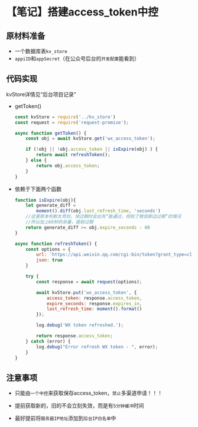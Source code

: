 # 【笔记】搭建access_token中控

## 原材料准备

- 一个数据库表`kv_store`
- `appiID`和`appSecret`（在公众号后台的`开发配置`能看到）

## 代码实现

kvStore详情见“后台项目记录”

- getToken()
    ```js
    const kvStore = require('../kv_store')
    const request = require('request-promise');

    async function getToken() {
        const obj = await kvStore.get('wx_access_token');

        if (!obj || !obj.access_token || isExpire(obj) ) {
            return await refreshToken();
        } else {
            return obj.access_token;
        }
    }
    ```

- 依赖于下面两个函数
    ```js
    function isExpire(obj){
        let generate_diff = 
            moment().diff(obj.last_refresh_time, 'seconds')
        //这里原本判断太苛刻，快过期时会出先“能通过，但到了微信那边过期”的情况
        //所以加上60秒的余量，提前过期
        return generate_diff >= obj.expire_seconds - 60
    }

    async function refreshToken() {
        const options = {
            url: `https://api.weixin.qq.com/cgi-bin/token?grant_type=client_credential&appid=${appID}&secret=${appSecret}`,
            json: true
        }

        try {
            const response = await request(options);

            await kvStore.put('wx_access_token', {
                access_token: response.access_token,
                expire_seconds: response.expires_in,
                last_refresh_time: moment().format()
            });

            log.debug('WX token refreshed.');

            return response.access_token;
        } catch (error) {
            log.debug("Error refresh WX token - ", error);
        }
    }
    ```

## 注意事项

- 只能由`一个中控`来获取保存access_token，`禁止`多渠道申请！！！

- 提前获取新的，旧的不会立刻失效，而是有`5分钟缓冲`时间

- 最好提前将`服务器IP地址`添加到`后台IP白名单`中
